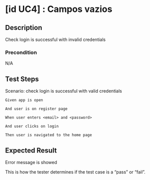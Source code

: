 # [id UC4] : Campos vazios

## Description

Check login is successful with invalid credentials

### Precondition

N/A

## Test Steps

  Scenario: check login is successful with valid credentials
  
    Given app is open
    
    And user is on register page
    
    When user enters <email> and <password>
    
    And user clicks on login 
    
    Then user is navigated to the home page

## Expected Result

Error message is showed

This is how the tester determines if the test case is a “pass” or “fail”.

